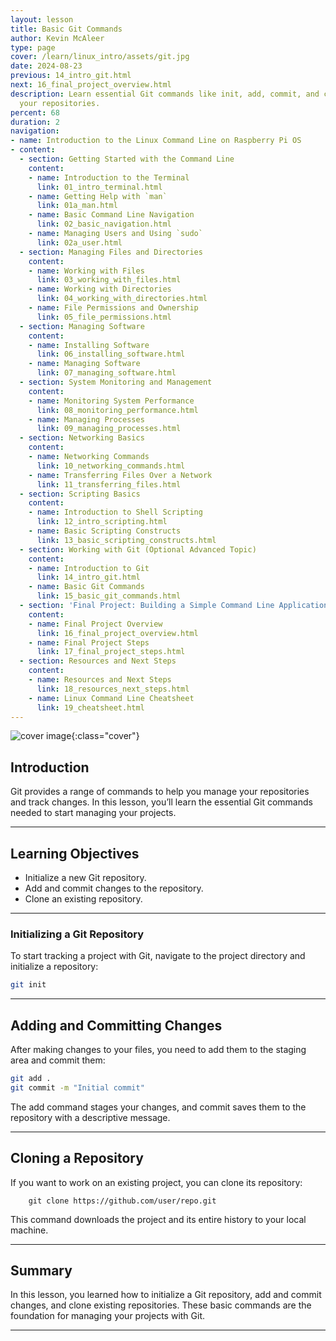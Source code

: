```yaml
---
layout: lesson
title: Basic Git Commands
author: Kevin McAleer
type: page
cover: /learn/linux_intro/assets/git.jpg
date: 2024-08-23
previous: 14_intro_git.html
next: 16_final_project_overview.html
description: Learn essential Git commands like init, add, commit, and clone to manage
  your repositories.
percent: 68
duration: 2
navigation:
- name: Introduction to the Linux Command Line on Raspberry Pi OS
- content:
  - section: Getting Started with the Command Line
    content:
    - name: Introduction to the Terminal
      link: 01_intro_terminal.html
    - name: Getting Help with `man`
      link: 01a_man.html
    - name: Basic Command Line Navigation
      link: 02_basic_navigation.html
    - name: Managing Users and Using `sudo`
      link: 02a_user.html
  - section: Managing Files and Directories
    content:
    - name: Working with Files
      link: 03_working_with_files.html
    - name: Working with Directories
      link: 04_working_with_directories.html
    - name: File Permissions and Ownership
      link: 05_file_permissions.html
  - section: Managing Software
    content:
    - name: Installing Software
      link: 06_installing_software.html
    - name: Managing Software
      link: 07_managing_software.html
  - section: System Monitoring and Management
    content:
    - name: Monitoring System Performance
      link: 08_monitoring_performance.html
    - name: Managing Processes
      link: 09_managing_processes.html
  - section: Networking Basics
    content:
    - name: Networking Commands
      link: 10_networking_commands.html
    - name: Transferring Files Over a Network
      link: 11_transferring_files.html
  - section: Scripting Basics
    content:
    - name: Introduction to Shell Scripting
      link: 12_intro_scripting.html
    - name: Basic Scripting Constructs
      link: 13_basic_scripting_constructs.html
  - section: Working with Git (Optional Advanced Topic)
    content:
    - name: Introduction to Git
      link: 14_intro_git.html
    - name: Basic Git Commands
      link: 15_basic_git_commands.html
  - section: 'Final Project: Building a Simple Command Line Application'
    content:
    - name: Final Project Overview
      link: 16_final_project_overview.html
    - name: Final Project Steps
      link: 17_final_project_steps.html
  - section: Resources and Next Steps
    content:
    - name: Resources and Next Steps
      link: 18_resources_next_steps.html
    - name: Linux Command Line Cheatsheet
      link: 19_cheatsheet.html
---
```



![cover image]({{page.cover}}){:class="cover"}

## Introduction

Git provides a range of commands to help you manage your repositories and track changes. In this lesson, you’ll learn the essential Git commands needed to start managing your projects.

---

## Learning Objectives

- Initialize a new Git repository.
- Add and commit changes to the repository.
- Clone an existing repository.

---

### Initializing a Git Repository

To start tracking a project with Git, navigate to the project directory and initialize a repository:

```bash
git init
```

---

## Adding and Committing Changes

After making changes to your files, you need to add them to the staging area and commit them:

```bash
git add .
git commit -m "Initial commit"
```

The add command stages your changes, and commit saves them to the repository with a descriptive message.

---

## Cloning a Repository

If you want to work on an existing project, you can clone its repository:

        git clone https://github.com/user/repo.git

This command downloads the project and its entire history to your local machine.

---

## Summary

In this lesson, you learned how to initialize a Git repository, add and commit changes, and clone existing repositories. These basic commands are the foundation for managing your projects with Git.

---
